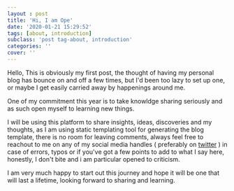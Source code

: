 ```yaml
---
layout : post
title: 'Hi, I am Ope'
date: '2020-01-21 15:29:52'
tags: [about, introduction]
subclass: 'post tag-about, introduction'
categories: ''
cover: ''
---
```


Hello, This is obviously my first post, the thought of having my personal blog has bounce on and off a few times, but I'd been too lazy to set up one, or maybe I get easily carried away by happenings around me.
 
One of my commitment this year is to take knowldge sharing seriously and as such open myself to learning new things.
 
I will be using this platform to share insights, ideas, discoveries and my thoughts, as I am using static templating tool for generating the blog template, there is no room for leaving comments, always feel free to reachout to me on any of my social media handles ( preferably on [twitter][twitter] ) in case of errors, typos or if you've got a few points to add to what I say here, honestly, I don't bite and i am particular opened to criticism.
 
I am very much happy to start out this journey and hope it will be one that will last a lifetime, looking forward to sharing and learning.

[twitter]:      http://twitter.com/ope_fago